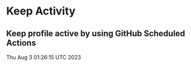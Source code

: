 # Keep Activity 
Keep profile active by using GitHub Scheduled Actions
--- 
Thu Aug  3 01:26:15 UTC 2023